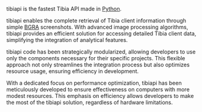 tibiapi is the fastest Tibia API made in [Python](https://www.python.org).

tibiapi enables the complete retrieval of Tibia client information through simple [BGRA](https://en.wikipedia.org/wiki/RGBA_color_model) screenshots. With advanced image processing algorithms, tibiapi provides an efficient solution for accessing detailed Tibia client data, simplifying the integration of analytical features.

tibiapi code has been strategically modularized, allowing developers to use only the components necessary for their specific projects. This flexible approach not only streamlines the integration process but also optimizes resource usage, ensuring efficiency in development.

With a dedicated focus on performance optimization, tibiapi has been meticulously developed to ensure effectiveness on computers with more modest resources. This emphasis on efficiency allows developers to make the most of the tibiapi solution, regardless of hardware limitations.
